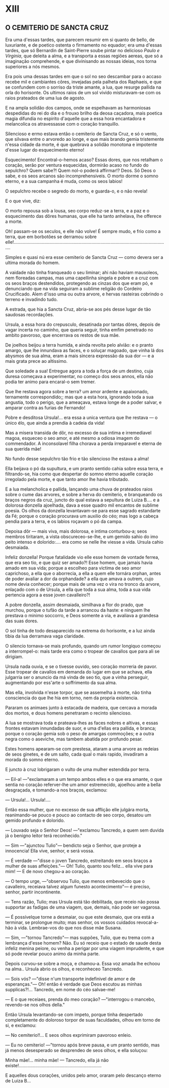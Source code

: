 # XIII

## O CEMITERIO DE SANCTA CRUZ

Era uma d'essas tardes, que parecem resumir em si quanto de bello, de luxuriante, e de poetico ostenta o firmamento no equador; era uma d'essas tardes, que só Bernardin de Saint-Pierre soube pintar no delicioso _Paulo e Virginia_, que deleita a alma, e a transporta a essas regiões aereas, que só a imaginação comprehende, e que divinisando as nossas ideias, nos torna superiores a nós mesmos.

Era pois uma dessas tardes em que o sol no seo descambar para o accaso recebe mil e cambiantes côres, invejadas pela palheta dos Raphaeis, e que se confundem com o sorriso da triste amante, a lua, que resurge pallida na orla do horisonte. Os ultimos raios de um sol vivido misturavam-se com os raios prateados de uma lua de agosto.

E na ampla solidão dos campos, onde se espelhavam as harmoniosas despedidas do rei do dia e o frouxo brilho da deosa caçadora, mais poetica magia difundia no espirito d'aquelle que a essa hora encantadora e melancolica os atravessasse com o coração tranquillo.

Silencioso e ermo estava então o cemiterio de Sancta Cruz, e só o vento, que silvava entre o arvoredo ao longe, e que mais brando gemia tristemente n'essa cidade da morte, é que quebrava a solidão monotona e impotente d'esse lugar do esquecimento eterno!

Esquecimento! Encontral-o-hemos acaso? Essas dores, que nos retalham o coração, serão por ventura esquecidas, dormirão acaso no fundo do sepulchro? Quem sabe?! Quem nol-o poderá affirmar!? Deos. Só Deos o sabe, e os seos arcanos são incomprehensiveis. O morto dorme o somno eterno, e a sua campanha é muda, como os seos labios!

O sepulchro recebe o segredo do morto, e guarda-o, e o não revela!

E o que vive, diz:

O morto repousa sob a lousa, seo corpo reduz-se a terra, e a paz e o esquecimento das dôres humanas, que elle ha tanto anhelava, lhe offerece a morte.

Oh!  passam-se os seculos, e elle não volve! É sempre mudo, e frio como a terra, que em borbotões se derramou sobre elle!..........................................................................................................................

Simples e quasi nú era esse cemiterio de Sancta Cruz — como devera ser a ultima morada do homem.

A vaidade não tinha franqueado o seu liminar; ahi não haviam mausoleos, nem floreadas campas, mas uma capellinha singela e pobre e a cruz com os seos braços destendidos, protegendo as cinzas dos que eram pó, e denunciando que na vida seguiram a sublime religião do Cordeiro Crucificado. Alem d'isso uma ou outra arvore, e hervas rasteiras cobrindo o terreno e invadindo tudo.

A estrada, que hia a Sancta Cruz, abria-se aos pés desse lugar de tão saudosas recordações.

Ursula, a essa hora do crepusculo, desatinada por tantas dôres, depois de vagar incerta no caminho, que queria seguir, tinha emfim penetrado no ambito pavoroso, que encerrava os restos de sua mãe.

De joelhos beijou a terra humida, e ainda revolta pelo alvião: e o pranto amargo, que lhe innundava as faces, e o soluçar magoado, que vinha lá dos abysmos de sua alma, eram a mais sincera expressão da sua dor — e a mais grata prece ao altissimo.

Que soledade a sua! Entregue agora a toda a força de um destino, cuja duresa começava a experimentar, no começo dos seos annos, ella não podia ter animo para encaral-o sem tremer.

Que lhe restava agora sobre a terra? um amor ardente e apaixonado, ternamente correspondido;; mas que a esta hora, ignorando toda a sua angustia, todo o perigo, que a ameaçava, estava longe de a poder salvar, e amparar contra as furias de Fernando!

Pobre e desditosa Ursula!... era essa a unica ventura que lhe restava — o único élo, que ainda a prendia à cadeia da vida!

Mas a misera transida de dôr, no excesso de sua intima e irremediavel magoa, esqueceo o seo amor, e até mesmo a odiosa imagem do commendador. A inconsolavel filha chorava a perda irreparavel e eterna de sua querida mãe!

No fundo desse sepulchro tão frio e tão silencioso lhe estava a alma!

Ella beijava o pó da supultura, e um pranto sentido cahia sobre essa terra, e filtrando-se, hia como que despertar do somno eterno aquelle coração irregolado pela morte, e que tanto amor lhe havia tributado.

E a lua melancholica e pallida, lançando uma chuva de prateados raios sobre o cume das arvores, e sobre a herva do cemiterio, e branqueando os braços negros da cruz, juncto do qual estava a sepultura de Luiza B.... e a dolorosa donzella ajoelhada, dava a esse quadro mil encantos de sublime poesia. Os olhos da donzella levantavam-se para esse sagrado estandarte da Fé; porque o coração procurava um auxilio do céo; mas logo a cabeça pendia para a terra, e os labios roçavam o pó da campa.

Depoisa dôr — mais viva, mais dolorosa, e intima conturbou-a; seos membros tiritaram, a vista obscureceo-se-lhe, e um gemido sahio do imo peito intenso e dolorido:.... era como se nelle lhe viesse a vida. Ursula cahio desmaiada.

Infeliz donzella! Porque fatalidade vio elle esse homem de vontade ferrea, que era seo tio, e que quiz ser amado?! Esse homem, que jamais havia amado em sua vida; porque a escolheo para victima de seo amor caprichoso, a ella que o aborrecia, a ella a quem elle tornára orphan, antes de poder avaliar a dor da orphandade? a ella que amava a outrem, cujo nome devia conhecer; porque mais de uma vez o vira no tronco da arvore, enlaçado com o de Ursula, a ella que toda a sua alma, toda a sua vida pertencia agora a esse joven cavalleiro?!

A pobre donzella, assim desmaiada, similhava a flor do prado, que murchou, porque o tufão da tarde a arrancou da haste: e ninguem lhe prestava o minimo soccorro, e Deos somente a via, e avaliava a grandesa das suas dores.

O sol tinha de todo desaparecido na extrema do horisonte, e a luz ainda tibia da lua derramava vaga claridade.

O silencio tornava-se mais profundo, quando um rumor longiquo começou a interrompel-o: mais tarde era como o tropear de cavallos que para ali se dirigiam.

Ursula nada ouvia, e se o tivesse ouvido, seo coração morreria de pavor. Esse tropear de cavallos em demanda do lugar em que se achava, ella julgarria ser o anuncio da má vinda de seo tio, que a vinha perseguir, augmentando por ess'arte o soffrimento da sua alma.

Mas ella, involvida n'esse torpor, que se assemelha à morte, não tinha consciencia do que lhe hia em torno, nem da propria existencia.

Pararam os animaes junto à estacada de madeira, que cercava a morada dos mortos, e dous homens penetraram o recinto silencioso.

A lua se mostrava toda e prateava-lhes as faces nobres e altivas, e essas frontes estavam innundadas de suor, e uma d'ellas era pallida, e branca; porque o coração gemia sob o peso de amargas commoções; e a outra negra como o aseviche, mas tambem abatida por profundo pesar.

Estes homens apearam-se com prestesa, ataram a uma arvore as redeias de seos ginetes, e de um salto, cada qual o mais rapido, invadiram a morada do somno eterno.

E juncto à cruz lobrigaram o vulto de uma mulher estendida por terra.

— Eil-a! —"exclamaram a um tempo ambos elles e o que era amante, o que sentia no coração referver-lhe um amor estremecido, ajoelhou ante a bella desgraçada, e tomando-a nos braços, exclamou:

— Ursula!... Ursula!....

Então essa mulher, que no excesso de sua afflição elle julgára morta, reanimando-se pouco e pouco ao contacto de seo corpo, desatou um gemido profundo e dolorido.

— Louvado seja o Senhor Deos! —"exclamou Tancredo, a quem sem duvida já o benigno leitor terá reconhecido."

— Sim —"ajunctou Tulio"— bendicto seja o Senhor, que proteje a innocencia! Ella vive, senhor, e será vossa.

— É verdade —"disse o joven Tancredo, estreitando em seos braços a mulher de suas affeições."— Oh! Tulio, quanto sou feliz... ella vive para mim! — E de novo chegou-a ao coração.

— O tempo urge, —"observou Tulio, que menos embevecido que o cavalleiro, receiava talvez algum funesto acontecimento"— é preciso, senhor, partir incontinente.

— Tens razão, Tulio; mas Ursula está tão debilitada, que receio não possa supportar as fadigas de uma viagem, que, demais, não pode ser vagarosa.

— É possívelque torne a desmaiar, ou que este desmaio, que ora está a terminar, se prolongue muito; mas senhor, os vossos cuidados revocal-a-hão à vida. Lembrae-vos do que nos disse mãe Susana.

— Sim, —"tornou Tancredo"— mas suppões, Tulio, que eu trema com a lembrança d'esse homem? Não. Eu só receio que o estado de saude desta infeliz menina peiore, ou venha a perigar por uma viagem imprudente, e que só pode revelar pouco animo da minha parte.

Depois curvou-se sobre a moça, e chamou-a. Essa voz amada lhe echoou na alma.. Ursula abrio os olhos, e reconheceo Tancredo.

— Sois vós? —"disse n'um transporte indefinivel de amor e de esperanças."— Oh! então é verdade que Deos escutou as minhas supplicas?!... Tancredo, em nome do céo salvae-me!

— E o que receiaes, prenda do meo coração? —"interrogou o mancebo, revendo-se nos olhos della."

Então Ursula levantando-se com impeto, porque tinha despertado completamente do doloroso torpor de suas faculdades, olhou em torno de si, e exclamou:

— No cemiterio!!... E seos olhos exprimiram pavoroso enleio.

— Eu no cemiterio! —"tornou após breve pausa, e um pranto sentido, mas já menos desesperado se desprendeo de seos olhos, e ella soluçou:

Minha mãe!... minha mãe! — Tancredo, ella já não existe!.................................................................

E aquelles dous corações, unidos pelo amor, oraram pelo descanço eterno de Luiza B...